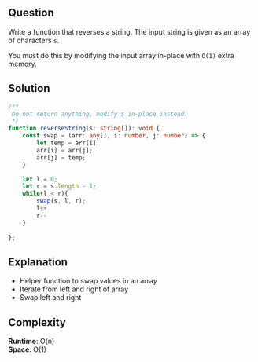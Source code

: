 ## Question
Write a function that reverses a string. The input string is given as an array of characters `s`.

You must do this by modifying the input array in-place with `O(1)` extra memory.

## Solution
```typescript
/**
 Do not return anything, modify s in-place instead.
 */
function reverseString(s: string[]): void {
    const swap = (arr: any[], i: number, j: number) => {
        let temp = arr[i];
        arr[i] = arr[j];
        arr[j] = temp;
    }

    let l = 0;
    let r = s.length - 1;
    while(l < r){
        swap(s, l, r);
        l++
        r--
    }
    
};
```

## Explanation
- Helper function to swap values in an array
- Iterate from left and right of array
- Swap left and right

## Complexity
**Runtime**: O(n) <br />
**Space**: O(1)
